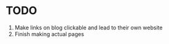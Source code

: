 # TODO

1. Make links on blog clickable and lead to their own website
2. Finish making actual pages
